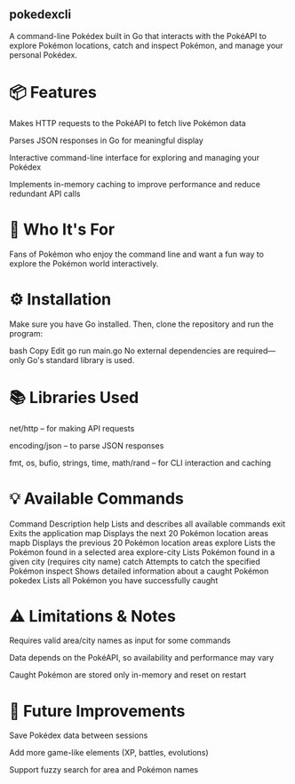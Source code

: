 ## pokedexcli
A command-line Pokédex built in Go that interacts with the PokéAPI to explore Pokémon locations, catch and inspect Pokémon, and manage your personal Pokédex.

# 📦 Features
Makes HTTP requests to the PokéAPI to fetch live Pokémon data

Parses JSON responses in Go for meaningful display

Interactive command-line interface for exploring and managing your Pokédex

Implements in-memory caching to improve performance and reduce redundant API calls

# 👥 Who It's For
Fans of Pokémon who enjoy the command line and want a fun way to explore the Pokémon world interactively.

# ⚙️ Installation
Make sure you have Go installed. Then, clone the repository and run the program:

bash
Copy
Edit
go run main.go
No external dependencies are required—only Go's standard library is used.

# 📚 Libraries Used
net/http – for making API requests

encoding/json – to parse JSON responses

fmt, os, bufio, strings, time, math/rand – for CLI interaction and caching

# 💡 Available Commands

Command	Description
help	Lists and describes all available commands
exit	Exits the application
map	Displays the next 20 Pokémon location areas
mapb	Displays the previous 20 Pokémon location areas
explore	Lists the Pokémon found in a selected area
explore-city	Lists Pokémon found in a given city (requires city name)
catch <name>	Attempts to catch the specified Pokémon
inspect <name>	Shows detailed information about a caught Pokémon
pokedex	Lists all Pokémon you have successfully caught
# ⚠️ Limitations & Notes
Requires valid area/city names as input for some commands

Data depends on the PokéAPI, so availability and performance may vary

Caught Pokémon are stored only in-memory and reset on restart

# 🌱 Future Improvements
Save Pokédex data between sessions

Add more game-like elements (XP, battles, evolutions)

Support fuzzy search for area and Pokémon names
